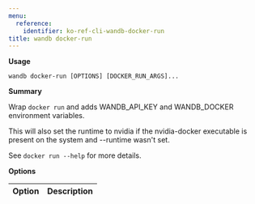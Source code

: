 ```yaml
---
menu:
  reference:
    identifier: ko-ref-cli-wandb-docker-run
title: wandb docker-run
---
```


**Usage**

`wandb docker-run [OPTIONS] [DOCKER_RUN_ARGS]...`

**Summary**

Wrap `docker run` and adds WANDB_API_KEY and WANDB_DOCKER environment
variables.

This will also set the runtime to nvidia if the nvidia-docker executable is
present on the system and --runtime wasn't set.

See `docker run --help` for more details.


**Options**

| **Option** | **Description** |
| :--- | :--- |